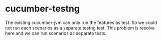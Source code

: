 # cucumber-testng
The existing cucumber-jvm can only run the features as test. So we could not run each scenarios as a separate testng test. This problem is resolve here and we can run scenarios as separate tests.
